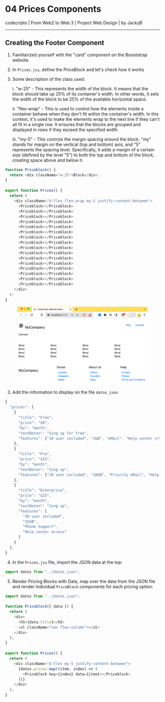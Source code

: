 # 04 Prices Components

codecripto | From Web2 to Web 3 | Project Web Design | by JackyB

***

## Creating the Footer Component

1. Familiarized yourself with the "card" component on the Booststrap website.
2. In `Prices.jsx`, define the PriceBlock and let's check how it works
3.  Some description of the class used:

    i. "w-25" - This represents the width of the block. It means that the block should take up 25% of its container's width. In other words, it sets the width of the block to be 25% of the available horizontal space.

    ii. "flex-wrap" - This is used to control how the elements inside a container behave when they don't fit within the container's width. In this context, it's used to make the elements wrap to the next line if they can't all fit in a single row. It ensures that the blocks are grouped and displayed in rows if they exceed the specified width.

    iii. "my-5" - This controls the margin spacing around the block. "my" stands for margin on the vertical (top and bottom) axis, and "5" represents the spacing level. Specifically, it adds a margin of a certain size (defined by the level "5") to both the top and bottom of the block, creating space above and below it.

```javascript
function Priceblock() {
  return <div className="w-25">Block</div>;
}

export function Prices() {
  return (
    <div className="d-flex flex-wrap my-5 justify-content-between">
      <Priceblock></Priceblock>
      <Priceblock></Priceblock>
      <Priceblock></Priceblock>
      <Priceblock></Priceblock>
      <Priceblock></Priceblock>
      <Priceblock></Priceblock>
      <Priceblock></Priceblock>
      <Priceblock></Priceblock>
      <Priceblock></Priceblock>
      <Priceblock></Priceblock>
      <Priceblock></Priceblock>
      <Priceblock></Priceblock>
      <Priceblock></Priceblock>
      <Priceblock></Priceblock>
      <Priceblock></Priceblock>
      <Priceblock></Priceblock>
    </div>
  );
}
```

<figure><img src="../.gitbook/assets/image (10).png" alt=""><figcaption></figcaption></figure>

3. Add the information to display on the file `datos.json`

```javascript
{
  "prices": [
    {
      "title": "Free",
      "price": "$0",
      "by": "month",
      "textBoton": "Sing up for free",
      "features": ["10 user included", "2GB", "eMail", "Help center crypto"]
    },
    {
      "title": "Pro",
      "price": "$15",
      "by": "month",
      "textBoton": "Sing up",
      "features": ["20 user included", "10GB", "Priority eMail", "Help center"]
    },
    {
      "title": "Enterprice",
      "price": "$25",
      "by": "month",
      "textBoton": "Sing up",
      "features": [
        "30 user included",
        "15GB",
        "Phone Support",
        "Help center access"
      ]
    }
  ],
}
```

4. In the `Prices.jsx` file, import the JSON data at the top:

```jsx
import datos from "../datos.json";
```

5. Render Pricing Blocks with Data, map over the data from the JSON file and render individual `PriceBlock` components for each pricing option:

```javascript
import datos from "../datos.json";

function Priceblock({ data }) {
  return (
    <div>
      <h5>{data.title}</h5>
      <ul className="nav flex-column"></ul>
    </div>
  );
}

export function Prices() {
  return (
    <div className="d-flex my-5 justify-content-between">
      {datos.prices.map((item, index) => (
        <Priceblock key={index} data={item}></Priceblock>
      ))}
    </div>
  );
}

```

<figure><img src="../.gitbook/assets/Screenshot 2023-10-27 at 10.52.35 PM.png" alt=""><figcaption></figcaption></figure>







